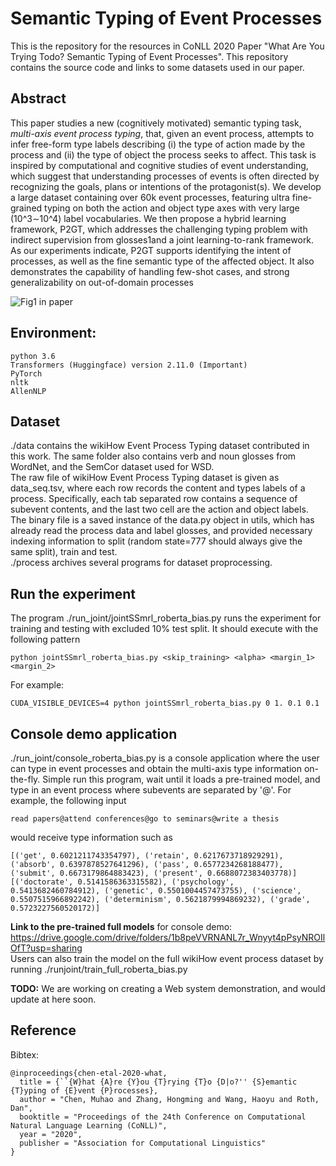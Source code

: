 # Semantic Typing of Event Processes
This is the repository for the resources in CoNLL 2020 Paper "What Are You Trying Todo? Semantic Typing of Event Processes". This repository contains the source code and links to some datasets used in our paper.

## Abstract
This paper studies a new (cognitively motivated) semantic typing task, *multi-axis event process typing*, that, given an event process, attempts to infer free-form type labels describing (i) the type of action made by the process and (ii) the type of object the process seeks to affect. This task is inspired by computational and cognitive studies of event understanding, which suggest that understanding processes of events is often directed by recognizing the goals, plans or intentions of the protagonist(s). We develop a large dataset containing over 60k event processes, featuring ultra fine-grained typing on both the action and object type axes with very large (10^3∼10^4) label vocabularies. We then propose a hybrid learning framework, P2GT, which addresses the challenging typing problem with indirect supervision from glosses1and a joint learning-to-rank framework. As our experiments indicate, P2GT supports identifying the intent of processes, as well as the fine semantic type of the affected object. It also demonstrates the capability of handling few-shot cases, and strong generalizability on out-of-domain processes

![Fig1 in paper](https://github.com/CogComp/Event_Process_Typing/blob/master/readme/processes.png)

## Environment:

    python 3.6
    Transformers (Huggingface) version 2.11.0 (Important)
    PyTorch
    nltk
    AllenNLP
  
## Dataset  
./data contains the wikiHow Event Process Typing dataset contributed in this work. The same folder also contains verb and noun glosses from WordNet, and the SemCor dataset used for WSD.  
The raw file of wikiHow Event Process Typing dataset is given as data_seq.tsv, where each row records the content and types labels of a process. Specifically, each tab separated row contains a sequence of subevent contents, and the last two cell are the action and object labels.  
The binary file is a saved instance of the data.py object in utils, which has already read the process data and label glosses, and provided necessary indexing information to split (random state=777 should always give the same split), train and test.  
./process archives several programs for dataset proprocessing.  

## Run the experiment  
The program ./run_joint/jointSSmrl_roberta_bias.py runs the experiment for training and testing with excluded 10\% test split. It should execute with the following pattern  

    python jointSSmrl_roberta_bias.py <skip_training> <alpha> <margin_1> <margin_2>  
  
For example:  

    CUDA_VISIBLE_DEVICES=4 python jointSSmrl_roberta_bias.py 0 1. 0.1 0.1
  

## Console demo application  

./run_joint/console_roberta_bias.py is a console application where the user can type in event processes and obtain the multi-axis type information on-the-fly.  Simple run this program, wait until it loads a pre-trained model, and type in an event process where subevents are separated by '@'. For example, the following input   

    read papers@attend conferences@go to seminars@write a thesis
  
would receive type information such as  

    [('get', 0.6021211743354797), ('retain', 0.6217673718929291), ('absorb', 0.6397878527641296), ('pass', 0.6577234268188477), ('submit', 0.6673179864883423), ('present', 0.6688072383403778)] 
    [('doctorate', 0.5141586363315582), ('psychology', 0.5413682460784912), ('genetic', 0.5501004457473755), ('science', 0.5507515966892242), ('determinism', 0.5621879994869232), ('grade', 0.5723227560520172)]

**Link to the pre-trained full models** for console demo: https://drive.google.com/drive/folders/1b8peVVRNANL7r_Wnyyt4pPsyNROIlOfT?usp=sharing  
Users can also train the model on the full wikiHow event process dataset by running ./runjoint/train_full_roberta_bias.py  

**TODO:** We are working on creating a Web system demonstration, and would update at here soon.

## Reference
Bibtex:
  
    @inproceedings{chen-etal-2020-what,
      title = {``{W}hat {A}re {Y}ou {T}rying {T}o {D|o?'' {S}emantic {T}yping of {E}vent {P}rocesses},
      author = "Chen, Muhao and Zhang, Hongming and Wang, Haoyu and Roth, Dan",
      booktitle = "Proceedings of the 24th Conference on Computational Natural Language Learning (CoNLL)",
      year = "2020",
      publisher = "Association for Computational Linguistics"
    }


